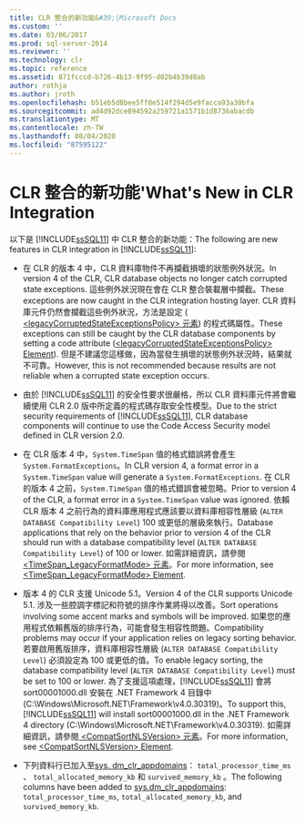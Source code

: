 ```yaml
---
title: CLR 整合的新功能&#39;|Microsoft Docs
ms.custom: ''
ms.date: 03/06/2017
ms.prod: sql-server-2014
ms.reviewer: ''
ms.technology: clr
ms.topic: reference
ms.assetid: 871fcccd-b726-4b13-9f95-d02b4b39d8ab
author: rothja
ms.author: jroth
ms.openlocfilehash: b51eb5d8bee5ff8e514f294d5e9facca93a30bfa
ms.sourcegitcommit: ad4d92dce894592a259721a1571b1d8736abacdb
ms.translationtype: MT
ms.contentlocale: zh-TW
ms.lasthandoff: 08/04/2020
ms.locfileid: "87595122"
---
```

# <a name="what39s-new-in-clr-integration"></a><span data-ttu-id="3db01-102">CLR 整合的新功能&#39;</span><span class="sxs-lookup"><span data-stu-id="3db01-102">What&#39;s New in CLR Integration</span></span>
  <span data-ttu-id="3db01-103">以下是 [!INCLUDE[ssSQL11](../../../includes/sssql11-md.md)] 中 CLR 整合的新功能：</span><span class="sxs-lookup"><span data-stu-id="3db01-103">The following are new features in CLR integration in [!INCLUDE[ssSQL11](../../../includes/sssql11-md.md)]:</span></span>  
  
-   <span data-ttu-id="3db01-104">在 CLR 的版本 4 中，CLR 資料庫物件不再攔截損壞的狀態例外狀況。</span><span class="sxs-lookup"><span data-stu-id="3db01-104">In version 4 of the CLR, CLR database objects no longer catch corrupted state exceptions.</span></span> <span data-ttu-id="3db01-105">這些例外狀況現在會在 CLR 整合裝載層中攔截。</span><span class="sxs-lookup"><span data-stu-id="3db01-105">These exceptions are now caught in the CLR integration hosting layer.</span></span> <span data-ttu-id="3db01-106">CLR 資料庫元件仍然會攔截這些例外狀況，方法是設定 ([ \<legacyCorruptedStateExceptionsPolicy> 元素](https://go.microsoft.com/fwlink/?LinkId=204954)) 的程式碼屬性。</span><span class="sxs-lookup"><span data-stu-id="3db01-106">These exceptions can still be caught by the CLR database components by setting a code attribute ([\<legacyCorruptedStateExceptionsPolicy> Element](https://go.microsoft.com/fwlink/?LinkId=204954)).</span></span> <span data-ttu-id="3db01-107">但是不建議您這樣做，因為當發生損壞的狀態例外狀況時，結果就不可靠。</span><span class="sxs-lookup"><span data-stu-id="3db01-107">However, this is not recommended because results are not reliable when a corrupted state exception occurs.</span></span>  
  
-   <span data-ttu-id="3db01-108">由於 [!INCLUDE[ssSQL11](../../../includes/sssql11-md.md)] 的安全性要求很嚴格，所以 CLR 資料庫元件將會繼續使用 CLR 2.0 版中所定義的程式碼存取安全性模型。</span><span class="sxs-lookup"><span data-stu-id="3db01-108">Due to the strict security requirements of [!INCLUDE[ssSQL11](../../../includes/sssql11-md.md)], CLR database components will continue to use the Code Access Security model defined in CLR version 2.0.</span></span>  
  
-   <span data-ttu-id="3db01-109">在 CLR 版本 4 中，`System.TimeSpan` 值的格式錯誤將會產生 `System.FormatExceptions`。</span><span class="sxs-lookup"><span data-stu-id="3db01-109">In CLR version 4, a format error in a `System.TimeSpan` value will generate a `System.FormatExceptions`.</span></span> <span data-ttu-id="3db01-110">在 CLR 的版本 4 之前，`System.TimeSpan` 值的格式錯誤會被忽略。</span><span class="sxs-lookup"><span data-stu-id="3db01-110">Prior to version 4 of the CLR, a format error in a `System.TimeSpan` value was ignored.</span></span> <span data-ttu-id="3db01-111">依賴 CLR 版本 4 之前行為的資料庫應用程式應該要以資料庫相容性層級 (`ALTER DATABASE Compatibility Level`) 100 或更低的層級來執行。</span><span class="sxs-lookup"><span data-stu-id="3db01-111">Database applications that rely on the behavior prior to version 4 of the CLR should run with a database compatibility level (`ALTER DATABASE Compatibility Level`) of 100 or lower.</span></span> <span data-ttu-id="3db01-112">如需詳細資訊，請參閱[<TimeSpan_LegacyFormatMode> 元素](https://go.microsoft.com/fwlink/?LinkId=205109)。</span><span class="sxs-lookup"><span data-stu-id="3db01-112">For more information, see [<TimeSpan_LegacyFormatMode> Element](https://go.microsoft.com/fwlink/?LinkId=205109).</span></span>  
  
-   <span data-ttu-id="3db01-113">版本 4 的 CLR 支援 Unicode 5.1。</span><span class="sxs-lookup"><span data-stu-id="3db01-113">Version 4 of the CLR supports Unicode 5.1.</span></span> <span data-ttu-id="3db01-114">涉及一些腔調字標記和符號的排序作業將得以改善。</span><span class="sxs-lookup"><span data-stu-id="3db01-114">Sort operations involving some accent marks and symbols will be improved.</span></span> <span data-ttu-id="3db01-115">如果您的應用程式依賴舊版的排序行為，可能會發生相容性問題。</span><span class="sxs-lookup"><span data-stu-id="3db01-115">Compatibility problems may occur if your application relies on legacy sorting behavior.</span></span> <span data-ttu-id="3db01-116">若要啟用舊版排序，資料庫相容性層級 (`ALTER DATABASE Compatibility Level`) 必須設定為 100 或更低的值。</span><span class="sxs-lookup"><span data-stu-id="3db01-116">To enable legacy sorting, the database compatibility level (`ALTER DATABASE Compatibility Level`) must be set to 100 or lower.</span></span> <span data-ttu-id="3db01-117">為了支援這項處理，[!INCLUDE[ssSQL11](../../../includes/sssql11-md.md)] 會將 sort00001000.dll 安裝在 .NET Framework 4 目錄中 (C:\Windows\Microsoft.NET\Framework\v4.0.30319)。</span><span class="sxs-lookup"><span data-stu-id="3db01-117">To support this, [!INCLUDE[ssSQL11](../../../includes/sssql11-md.md)] will install sort00001000.dll in the .NET Framework 4 directory (C:\Windows\Microsoft.NET\Framework\v4.0.30319).</span></span> <span data-ttu-id="3db01-118">如需詳細資訊，請參閱[ \<CompatSortNLSVersion> 元素](https://go.microsoft.com/fwlink/?LinkId=205110)。</span><span class="sxs-lookup"><span data-stu-id="3db01-118">For more information, see [\<CompatSortNLSVersion> Element](https://go.microsoft.com/fwlink/?LinkId=205110).</span></span>  
  
-   <span data-ttu-id="3db01-119">下列資料行已加入至[sys. dm_clr_appdomains](/sql/relational-databases/system-dynamic-management-views/sys-dm-clr-appdomains-transact-sql)： `total_processor_time_ms` 、 `total_allocated_memory_kb` 和 `survived_memory_kb` 。</span><span class="sxs-lookup"><span data-stu-id="3db01-119">The following columns have been added to [sys.dm_clr_appdomains](/sql/relational-databases/system-dynamic-management-views/sys-dm-clr-appdomains-transact-sql): `total_processor_time_ms`, `total_allocated_memory_kb`, and `survived_memory_kb`.</span></span>  
  
  
